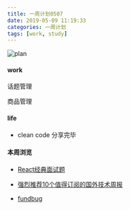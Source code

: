 ```yaml
---
title: 一周计划0507
date: 2019-05-09 11:19:33
categories: 一周计划
tags: [work, study]
---
```


![plan](https://user-gold-cdn.xitu.io/2018/9/3/1659f1969e015231?w=1424&h=698&f=png&s=1887559)

<!--more-->

#### work

话题管理

商品管理

#### life

* clean code 分享完毕

#### 本周浏览

* [React经典面试题](https://github.com/semlinker/reactjs-interview-questions)

* [强烈推荐10个值得订阅的国外技术周报](https://blog.fundebug.com/2018/11/28/10-english-technolody-newsletter/)

* [fundbug](https://blog.fundebug.com/)